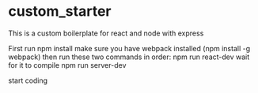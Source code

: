 # custom_starter
This is a custom boilerplate for react and node with express

First run npm install
make sure you have webpack installed (npm install -g webpack)
then run these two commands in order:
npm run react-dev 
wait for it to compile 
npm run server-dev

start coding